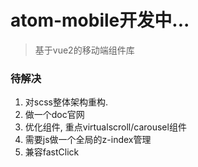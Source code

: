 # atom-mobile开发中...

> 基于vue2的移动端组件库

### 待解决
1. 对scss整体架构重构.
2. 做一个doc官网
3. 优化组件, 重点virtualscroll/carousel组件
4. 需要js做一个全局的z-index管理
5. 兼容fastClick
